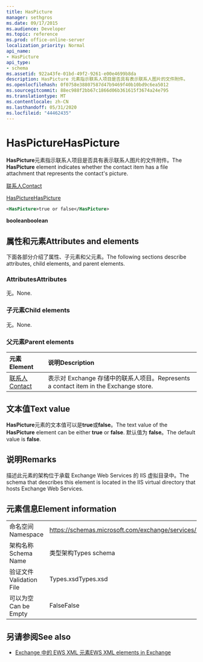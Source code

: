 ```yaml
---
title: HasPicture
manager: sethgros
ms.date: 09/17/2015
ms.audience: Developer
ms.topic: reference
ms.prod: office-online-server
localization_priority: Normal
api_name:
- HasPicture
api_type:
- schema
ms.assetid: 922a43fe-01bd-49f2-9261-e00e4699b8da
description: HasPicture 元素指示联系人项目是否具有表示联系人图片的文件附件。
ms.openlocfilehash: 0f0758e38807587d47b9469f40b10bd9c6ea5012
ms.sourcegitcommit: 88ec988f2bb67c1866d06b361615f3674a24e795
ms.translationtype: MT
ms.contentlocale: zh-CN
ms.lasthandoff: 05/31/2020
ms.locfileid: "44462435"
---
```

# <a name="haspicture"></a><span data-ttu-id="a4ed0-103">HasPicture</span><span class="sxs-lookup"><span data-stu-id="a4ed0-103">HasPicture</span></span>

<span data-ttu-id="a4ed0-104">**HasPicture**元素指示联系人项目是否具有表示联系人图片的文件附件。</span><span class="sxs-lookup"><span data-stu-id="a4ed0-104">The **HasPicture** element indicates whether the contact item has a file attachment that represents the contact's picture.</span></span> 
  
[<span data-ttu-id="a4ed0-105">联系人</span><span class="sxs-lookup"><span data-stu-id="a4ed0-105">Contact</span></span>](contact.md)
  
[<span data-ttu-id="a4ed0-106">HasPicture</span><span class="sxs-lookup"><span data-stu-id="a4ed0-106">HasPicture</span></span>](haspicture.md)
  
```xml
<HasPicture>true or false</HasPicture>
```

 <span data-ttu-id="a4ed0-107">**boolean**</span><span class="sxs-lookup"><span data-stu-id="a4ed0-107">**boolean**</span></span>
## <a name="attributes-and-elements"></a><span data-ttu-id="a4ed0-108">属性和元素</span><span class="sxs-lookup"><span data-stu-id="a4ed0-108">Attributes and elements</span></span>

<span data-ttu-id="a4ed0-109">下面各部分介绍了属性、子元素和父元素。</span><span class="sxs-lookup"><span data-stu-id="a4ed0-109">The following sections describe attributes, child elements, and parent elements.</span></span>
  
### <a name="attributes"></a><span data-ttu-id="a4ed0-110">Attributes</span><span class="sxs-lookup"><span data-stu-id="a4ed0-110">Attributes</span></span>

<span data-ttu-id="a4ed0-111">无。</span><span class="sxs-lookup"><span data-stu-id="a4ed0-111">None.</span></span>
  
### <a name="child-elements"></a><span data-ttu-id="a4ed0-112">子元素</span><span class="sxs-lookup"><span data-stu-id="a4ed0-112">Child elements</span></span>

<span data-ttu-id="a4ed0-113">无。</span><span class="sxs-lookup"><span data-stu-id="a4ed0-113">None.</span></span>
  
### <a name="parent-elements"></a><span data-ttu-id="a4ed0-114">父元素</span><span class="sxs-lookup"><span data-stu-id="a4ed0-114">Parent elements</span></span>

|<span data-ttu-id="a4ed0-115">**元素**</span><span class="sxs-lookup"><span data-stu-id="a4ed0-115">**Element**</span></span>|<span data-ttu-id="a4ed0-116">**说明**</span><span class="sxs-lookup"><span data-stu-id="a4ed0-116">**Description**</span></span>|
|:-----|:-----|
|[<span data-ttu-id="a4ed0-117">联系人</span><span class="sxs-lookup"><span data-stu-id="a4ed0-117">Contact</span></span>](contact.md) <br/> |<span data-ttu-id="a4ed0-118">表示对 Exchange 存储中的联系人项目。</span><span class="sxs-lookup"><span data-stu-id="a4ed0-118">Represents a contact item in the Exchange store.</span></span>  <br/> |
   
## <a name="text-value"></a><span data-ttu-id="a4ed0-119">文本值</span><span class="sxs-lookup"><span data-stu-id="a4ed0-119">Text value</span></span>

<span data-ttu-id="a4ed0-120">**HasPicture**元素的文本值可以是**true**或**false**。</span><span class="sxs-lookup"><span data-stu-id="a4ed0-120">The text value of the **HasPicture** element can be either **true** or **false**.</span></span> <span data-ttu-id="a4ed0-121">默认值为 **false**。</span><span class="sxs-lookup"><span data-stu-id="a4ed0-121">The default value is **false**.</span></span>
  
## <a name="remarks"></a><span data-ttu-id="a4ed0-122">说明</span><span class="sxs-lookup"><span data-stu-id="a4ed0-122">Remarks</span></span>

<span data-ttu-id="a4ed0-123">描述此元素的架构位于承载 Exchange Web Services 的 IIS 虚拟目录中。</span><span class="sxs-lookup"><span data-stu-id="a4ed0-123">The schema that describes this element is located in the IIS virtual directory that hosts Exchange Web Services.</span></span>
  
## <a name="element-information"></a><span data-ttu-id="a4ed0-124">元素信息</span><span class="sxs-lookup"><span data-stu-id="a4ed0-124">Element information</span></span>

|||
|:-----|:-----|
|<span data-ttu-id="a4ed0-125">命名空间</span><span class="sxs-lookup"><span data-stu-id="a4ed0-125">Namespace</span></span>  <br/> |https://schemas.microsoft.com/exchange/services/2006/types  <br/> |
|<span data-ttu-id="a4ed0-126">架构名称</span><span class="sxs-lookup"><span data-stu-id="a4ed0-126">Schema Name</span></span>  <br/> |<span data-ttu-id="a4ed0-127">类型架构</span><span class="sxs-lookup"><span data-stu-id="a4ed0-127">Types schema</span></span>  <br/> |
|<span data-ttu-id="a4ed0-128">验证文件</span><span class="sxs-lookup"><span data-stu-id="a4ed0-128">Validation File</span></span>  <br/> |<span data-ttu-id="a4ed0-129">Types.xsd</span><span class="sxs-lookup"><span data-stu-id="a4ed0-129">Types.xsd</span></span>  <br/> |
|<span data-ttu-id="a4ed0-130">可以为空</span><span class="sxs-lookup"><span data-stu-id="a4ed0-130">Can be Empty</span></span>  <br/> |<span data-ttu-id="a4ed0-131">False</span><span class="sxs-lookup"><span data-stu-id="a4ed0-131">False</span></span>  <br/> |
   
## <a name="see-also"></a><span data-ttu-id="a4ed0-132">另请参阅</span><span class="sxs-lookup"><span data-stu-id="a4ed0-132">See also</span></span>



- [<span data-ttu-id="a4ed0-133">Exchange 中的 EWS XML 元素</span><span class="sxs-lookup"><span data-stu-id="a4ed0-133">EWS XML elements in Exchange</span></span>](ews-xml-elements-in-exchange.md)

